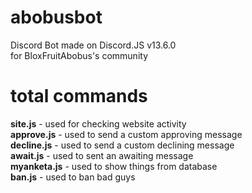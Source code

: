 # abobusbot
Discord Bot made on Discord.JS v13.6.0
<br>
for BloxFruitAbobus's community

# total commands
**site.js** - used for checking website activity
<br>
**approve.js** - used to send a custom approving message
<br>
**decline.js** - used to send a custom declining message
<br>
**await.js** - used to sent an awaiting message
<br>
**myanketa.js** - used to show things from database
<br>
**ban.js** - used to ban bad guys
